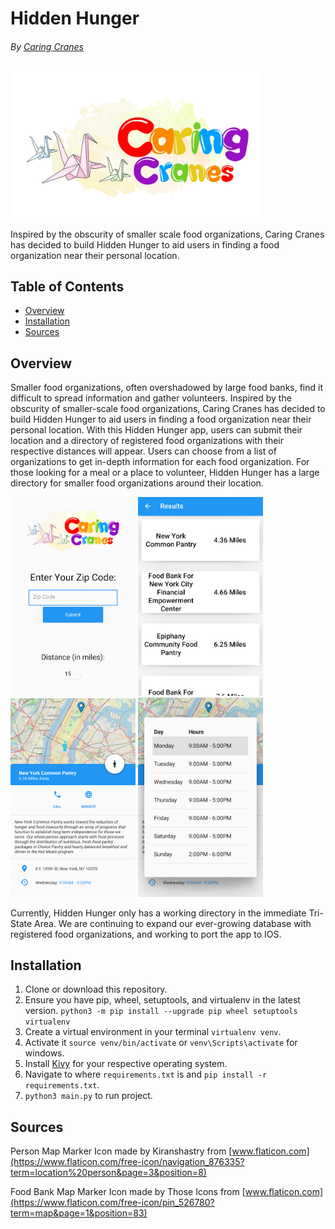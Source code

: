 # Hidden Hunger

<h6>By <a href="">Caring Cranes</a></h6>
<img src="readme_images/caring_cranes.webp" alt="Caring Cranes logo" width="400"/>

Inspired by the obscurity of smaller scale food organizations, Caring Cranes has decided to build Hidden Hunger to aid users in finding a food organization near their personal location.

## Table of Contents
  * [Overview](#overview)
  * [Installation](#installation)
  * [Sources](#sources)

## Overview

Smaller food organizations, often overshadowed by large food banks, find it difficult to spread information and gather volunteers. Inspired by the obscurity of smaller-scale food organizations, Caring Cranes has decided to build Hidden Hunger to aid users in finding a food organization near their personal location. With this Hidden Hunger app, users can submit their location and a directory of registered food organizations with their respective distances will appear. Users can choose from a list of organizations to get in-depth information for each food organization. For those looking for a meal or a place to volunteer, Hidden Hunger has a large directory for smaller food organizations around their location.

<div style="display: inline-block">
<img src="readme_images/part1.webp" alt="Caring Cranes screenshot" width="200"/>
<img src="readme_images/part2.webp" alt="Caring Cranes screenshot" width="200"/>
<img src="readme_images/part3.webp" alt="Caring Cranes screenshot" width="200"/>
<img src="readme_images/part4.webp" alt="Caring Cranes screenshot" width="200"/>
</div>

Currently, Hidden Hunger only has a working directory in the immediate Tri-State Area. We are continuing to expand our ever-growing database with registered food organizations, and working to port the app to IOS.

## Installation

1. Clone or download this repository.
2. Ensure you have pip, wheel, setuptools, and virtualenv in the latest version. `python3 -m pip install --upgrade pip wheel setuptools virtualenv`
3. Create a virtual environment in your terminal `virtualenv venv`.
4. Activate it `source venv/bin/activate` or `venv\Scripts\activate` for windows.
5. Install [Kivy](https://kivy.org/doc/stable/gettingstarted/installation.html) for your respective operating system. 
5. Navigate to where `requirements.txt` is and `pip install -r requirements.txt`.
6. `python3 main.py` to run project.

## Sources

Person Map Marker Icon made by Kiranshastry from [www.flaticon.com](https://www.flaticon.com/free-icon/navigation_876335?term=location%20person&page=3&position=8)

Food Bank Map Marker Icon made by Those Icons from [www.flaticon.com](https://www.flaticon.com/free-icon/pin_526780?term=map&page=1&position=83)
